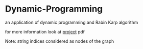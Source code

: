 # Dynamic-Programming
an application of dynamic programming and Rabin Karp algorithm

 for more information look at [project](https://github.com/EmreDemircioglu/Dynamic-Programming/blob/master/Project5.pdf) pdf
 
 Note: string indices considered as nodes of the graph
 
